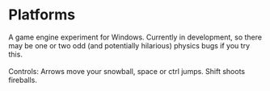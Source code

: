 Platforms
=========

A game engine experiment for Windows. Currently in development, so there may be one or two odd (and potentially hilarious) physics bugs if you try this.<br>
<br>
Controls: Arrows move your snowball, space or ctrl jumps. Shift shoots fireballs.
<br>
